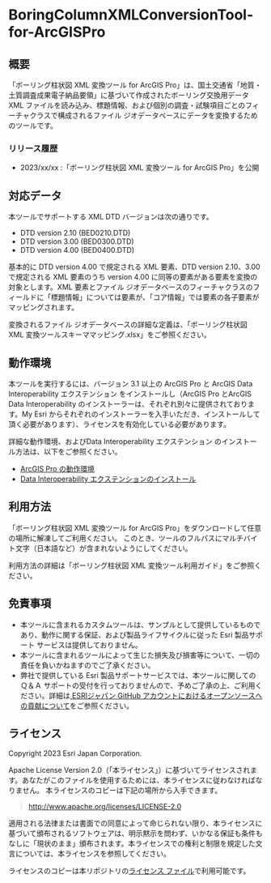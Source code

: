 # BoringColumnXMLConversionTool-for-ArcGISPro
## 概要
「ボーリング柱状図 XML 変換ツール for ArcGIS Pro」は、国土交通省「地質・土質調査成果電子納品要領」に基づいて作成されたボーリング交換用データ XML ファイルを読み込み、標題情報、および個別の調査・試験項目ごとのフィーチャクラスで構成されるファイル ジオデータベースにデータを変換するためのツールです。 
### リリース履歴
* 2023/xx/xx :「ボーリング柱状図 XML 変換ツール for ArcGIS Pro」を公開

## 対応データ
本ツールでサポートする XML DTD バージョンは次の通りです。  
* DTD version 2.10 (BED0210.DTD) 
* DTD version 3.00 (BED0300.DTD) 
* DTD version 4.00 (BED0400.DTD)

基本的に DTD version 4.00 で規定される XML 要素、DTD version 2.10、3.00 で規定される XML 要素のうち version 4.00 に同等の要素がある要素を変換の対象とします。XML 要素とファイル ジオデータベースのフィーチャクラスのフィールドに「標題情報」については要素が、「コア情報」では要素の各子要素がマッピングされます。 

変換されるファイル ジオデータベースの詳細な定義は、「ボーリング柱状図 XML 変換ツールスキーママッピング.xlsx」をご参照ください。 
 

## 動作環境 
本ツールを実行するには、バージョン 3.1 以上の ArcGIS Pro と ArcGIS Data Interoperability エクステンション をインストールし（ArcGIS Pro とArcGIS Data Interoperability のインストーラーは、それぞれ別々に提供されております。My Esri からそれぞれのインストーラーを入手いただき、インストールして頂く必要があります）、ライセンスを有効化している必要があります。 

詳細な動作環境、およびData Interoperability エクステンション のインストール方法は、以下をご参照ください。
* [ArcGIS Pro の動作環境](https://www.esrij.com/products/arcgis-pro/spec/)
* [Data Interoperability エクステンションのインストール](https://pro.arcgis.com/ja/pro-app/latest/help/data/data-interoperability/install-the-data-interoperability-extension.htm)

## 利用方法
「ボーリング柱状図 XML 変換ツール for ArcGIS Pro」をダウンロードして任意の場所に解凍してご利用ください。
このとき、ツールのフルパスにマルチバイト文字（日本語など）が含まれないようにしてください。

利用方法の詳細は「ボーリング柱状図 XML 変換ツール利用ガイド」をご参照ください。 

## 免責事項
* 本ツールに含まれるカスタムツールは、サンプルとして提供しているものであり、動作に関する保証、および製品ライフサイクルに従った Esri 製品サポート サービスは提供しておりません。
* 本ツールに含まれるツールによって生じた損失及び損害等について、一切の責任を負いかねますのでご了承ください。
* 弊社で提供している Esri 製品サポートサービスでは、本ツールに関しての Ｑ＆Ａ サポートの受付を行っておりませんので、予めご了承の上、ご利用ください。詳細は[
ESRIジャパン GitHub アカウントにおけるオープンソースへの貢献について](https://github.com/EsriJapan/contributing)をご参照ください。

## ライセンス
Copyright 2023 Esri Japan Corporation.

Apache License Version 2.0（「本ライセンス」）に基づいてライセンスされます。あなたがこのファイルを使用するためには、本ライセンスに従わなければなりません。
本ライセンスのコピーは下記の場所から入手できます。

> http://www.apache.org/licenses/LICENSE-2.0

適用される法律または書面での同意によって命じられない限り、本ライセンスに基づいて頒布されるソフトウェアは、明示黙示を問わず、いかなる保証も条件もなしに「現状のまま」頒布されます。本ライセンスでの権利と制限を規定した文言については、本ライセンスを参照してください。

ライセンスのコピーは本リポジトリの[ライセンス ファイル](./LICENSE)で利用可能です。
